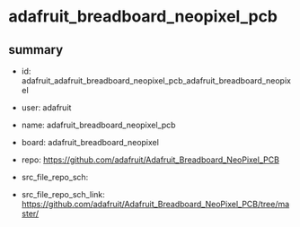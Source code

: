 # adafruit_breadboard_neopixel_pcb
 
## summary 
* id: adafruit_adafruit_breadboard_neopixel_pcb_adafruit_breadboard_neopixel
* user: adafruit
* name: adafruit_breadboard_neopixel_pcb
* board: adafruit_breadboard_neopixel
* repo: https://github.com/adafruit/Adafruit_Breadboard_NeoPixel_PCB



* src_file_repo_sch: 
* src_file_repo_sch_link: https://github.com/adafruit/Adafruit_Breadboard_NeoPixel_PCB/tree/master/






